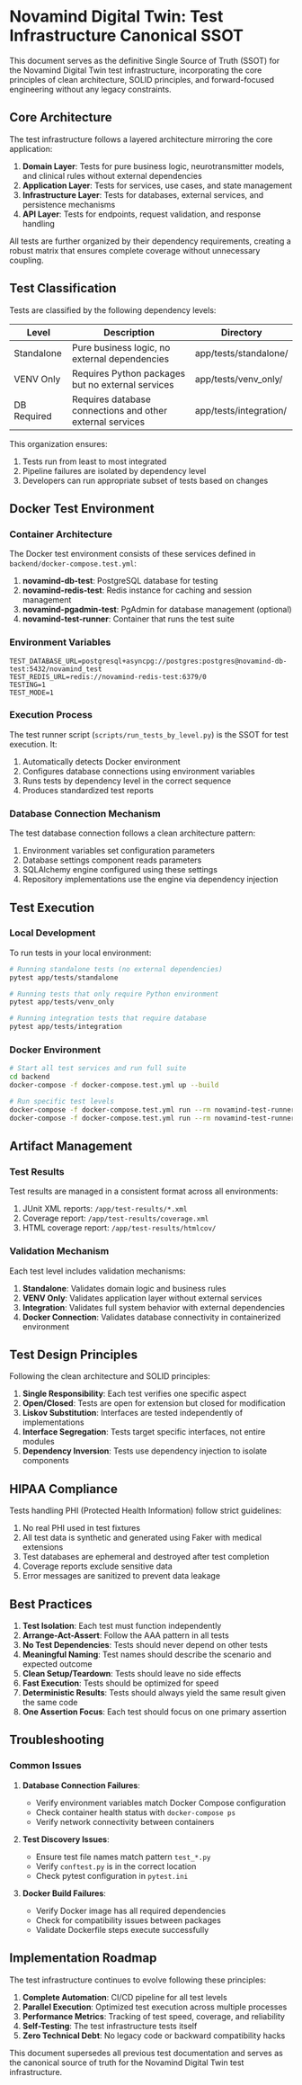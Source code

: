 # Novamind Digital Twin: Test Infrastructure Canonical SSOT

This document serves as the definitive Single Source of Truth (SSOT) for the Novamind Digital Twin test infrastructure, incorporating the core principles of clean architecture, SOLID principles, and forward-focused engineering without any legacy constraints.

## Core Architecture

The test infrastructure follows a layered architecture mirroring the core application:

1. **Domain Layer**: Tests for pure business logic, neurotransmitter models, and clinical rules without external dependencies
2. **Application Layer**: Tests for services, use cases, and state management
3. **Infrastructure Layer**: Tests for databases, external services, and persistence mechanisms 
4. **API Layer**: Tests for endpoints, request validation, and response handling

All tests are further organized by their dependency requirements, creating a robust matrix that ensures complete coverage without unnecessary coupling.

## Test Classification

Tests are classified by the following dependency levels:

| Level       | Description                                              | Directory                |
|-------------|----------------------------------------------------------|--------------------------|
| Standalone  | Pure business logic, no external dependencies            | app/tests/standalone/    |
| VENV Only   | Requires Python packages but no external services        | app/tests/venv_only/     |
| DB Required | Requires database connections and other external services | app/tests/integration/   |

This organization ensures:
1. Tests run from least to most integrated
2. Pipeline failures are isolated by dependency level
3. Developers can run appropriate subset of tests based on changes

## Docker Test Environment

### Container Architecture

The Docker test environment consists of these services defined in `backend/docker-compose.test.yml`:

1. **novamind-db-test**: PostgreSQL database for testing
2. **novamind-redis-test**: Redis instance for caching and session management
3. **novamind-pgadmin-test**: PgAdmin for database management (optional)
4. **novamind-test-runner**: Container that runs the test suite

### Environment Variables

```
TEST_DATABASE_URL=postgresql+asyncpg://postgres:postgres@novamind-db-test:5432/novamind_test
TEST_REDIS_URL=redis://novamind-redis-test:6379/0
TESTING=1
TEST_MODE=1
```

### Execution Process

The test runner script (`scripts/run_tests_by_level.py`) is the SSOT for test execution. It:

1. Automatically detects Docker environment
2. Configures database connections using environment variables
3. Runs tests by dependency level in the correct sequence
4. Produces standardized test reports

### Database Connection Mechanism

The test database connection follows a clean architecture pattern:
1. Environment variables set configuration parameters
2. Database settings component reads parameters
3. SQLAlchemy engine configured using these settings
4. Repository implementations use the engine via dependency injection

## Test Execution

### Local Development

To run tests in your local environment:

```bash
# Running standalone tests (no external dependencies)
pytest app/tests/standalone

# Running tests that only require Python environment
pytest app/tests/venv_only

# Running integration tests that require database
pytest app/tests/integration
```

### Docker Environment

```bash
# Start all test services and run full suite
cd backend
docker-compose -f docker-compose.test.yml up --build

# Run specific test levels
docker-compose -f docker-compose.test.yml run --rm novamind-test-runner python -m scripts.run_tests_by_level standalone --docker
docker-compose -f docker-compose.test.yml run --rm novamind-test-runner python -m scripts.run_tests_by_level db_required --docker
```

## Artifact Management

### Test Results

Test results are managed in a consistent format across all environments:

1. JUnit XML reports: `/app/test-results/*.xml`
2. Coverage report: `/app/test-results/coverage.xml`
3. HTML coverage report: `/app/test-results/htmlcov/`

### Validation Mechanism

Each test level includes validation mechanisms:

1. **Standalone**: Validates domain logic and business rules
2. **VENV Only**: Validates application layer without external services
3. **Integration**: Validates full system behavior with external dependencies
4. **Docker Connection**: Validates database connectivity in containerized environment

## Test Design Principles

Following the clean architecture and SOLID principles:

1. **Single Responsibility**: Each test verifies one specific aspect
2. **Open/Closed**: Tests are open for extension but closed for modification
3. **Liskov Substitution**: Interfaces are tested independently of implementations
4. **Interface Segregation**: Tests target specific interfaces, not entire modules
5. **Dependency Inversion**: Tests use dependency injection to isolate components

## HIPAA Compliance

Tests handling PHI (Protected Health Information) follow strict guidelines:

1. No real PHI used in test fixtures
2. All test data is synthetic and generated using Faker with medical extensions
3. Test databases are ephemeral and destroyed after test completion
4. Coverage reports exclude sensitive data
5. Error messages are sanitized to prevent data leakage

## Best Practices

1. **Test Isolation**: Each test must function independently
2. **Arrange-Act-Assert**: Follow the AAA pattern in all tests
3. **No Test Dependencies**: Tests should never depend on other tests
4. **Meaningful Naming**: Test names should describe the scenario and expected outcome
5. **Clean Setup/Teardown**: Tests should leave no side effects
6. **Fast Execution**: Tests should be optimized for speed
7. **Deterministic Results**: Tests should always yield the same result given the same code
8. **One Assertion Focus**: Each test should focus on one primary assertion

## Troubleshooting

### Common Issues

1. **Database Connection Failures**:
   - Verify environment variables match Docker Compose configuration
   - Check container health status with `docker-compose ps`
   - Verify network connectivity between containers

2. **Test Discovery Issues**:
   - Ensure test file names match pattern `test_*.py`
   - Verify `conftest.py` is in the correct location
   - Check pytest configuration in `pytest.ini`

3. **Docker Build Failures**:
   - Verify Docker image has all required dependencies
   - Check for compatibility issues between packages
   - Validate Dockerfile steps execute successfully

## Implementation Roadmap

The test infrastructure continues to evolve following these principles:

1. **Complete Automation**: CI/CD pipeline for all test levels
2. **Parallel Execution**: Optimized test execution across multiple processes
3. **Performance Metrics**: Tracking of test speed, coverage, and reliability
4. **Self-Testing**: The test infrastructure tests itself
5. **Zero Technical Debt**: No legacy code or backward compatibility hacks

This document supersedes all previous test documentation and serves as the canonical source of truth for the Novamind Digital Twin test infrastructure.
